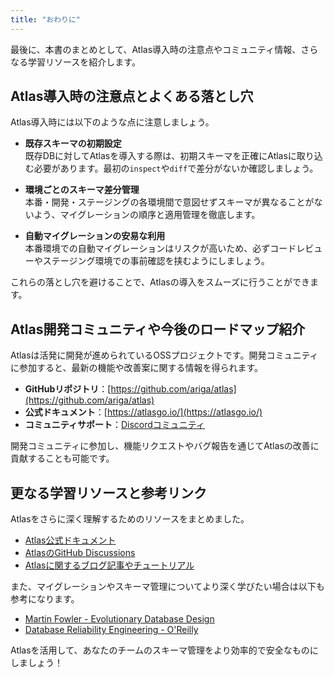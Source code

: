 ```yaml
---
title: "おわりに"
---
```


最後に、本書のまとめとして、Atlas導入時の注意点やコミュニティ情報、さらなる学習リソースを紹介します。

## Atlas導入時の注意点とよくある落とし穴

Atlas導入時には以下のような点に注意しましょう。

- **既存スキーマの初期設定**  
  既存DBに対してAtlasを導入する際は、初期スキーマを正確にAtlasに取り込む必要があります。最初の`inspect`や`diff`で差分がないか確認しましょう。

- **環境ごとのスキーマ差分管理**  
  本番・開発・ステージングの各環境間で意図せずスキーマが異なることがないよう、マイグレーションの順序と適用管理を徹底します。

- **自動マイグレーションの安易な利用**  
  本番環境での自動マイグレーションはリスクが高いため、必ずコードレビューやステージング環境での事前確認を挟むようにしましょう。

これらの落とし穴を避けることで、Atlasの導入をスムーズに行うことができます。

## Atlas開発コミュニティや今後のロードマップ紹介

Atlasは活発に開発が進められているOSSプロジェクトです。開発コミュニティに参加すると、最新の機能や改善案に関する情報を得られます。

- **GitHubリポジトリ**：[https://github.com/ariga/atlas](https://github.com/ariga/atlas)
- **公式ドキュメント**：[https://atlasgo.io/](https://atlasgo.io/)
- **コミュニティサポート**：[Discordコミュニティ](https://discord.gg/atlasgo)

開発コミュニティに参加し、機能リクエストやバグ報告を通じてAtlasの改善に貢献することも可能です。

## 更なる学習リソースと参考リンク

Atlasをさらに深く理解するためのリソースをまとめました。

- [Atlas公式ドキュメント](https://atlasgo.io/)
- [AtlasのGitHub Discussions](https://github.com/ariga/atlas/discussions)
- [Atlasに関するブログ記事やチュートリアル](https://atlasgo.io/blog)

また、マイグレーションやスキーマ管理についてより深く学びたい場合は以下も参考になります。

- [Martin Fowler - Evolutionary Database Design](https://martinfowler.com/articles/evodb.html)
- [Database Reliability Engineering - O'Reilly](https://www.oreilly.com/library/view/database-reliability-engineering/9781491925936/)

Atlasを活用して、あなたのチームのスキーマ管理をより効率的で安全なものにしましょう！
